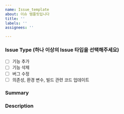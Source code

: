 ```yaml
---
name: Issue_template
about: 이슈 템플릿입니다
title: ''
labels: ''
assignees: ''

---
```


### Issue Type (하나 이상의 Issue 타입을 선택해주세요)
- [ ] 기능 추가
- [ ] 기능 삭제
- [ ] 버그 수정
- [ ] 의존성, 환경 변수, 빌드 관련 코드 업데이트

### Summary

### Description
